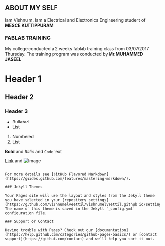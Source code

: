 ## ABOUT MY SELF
Iam Vishnu.m.
Iam a Electrical and Electronics Engineering student of **MESCE KUTTIPPURAM**

### FABLAB TRAINING
My college conducted a 2 weeks fablab training class from 03/07/2017 Thursday.
The training program was conducted by **Mr.MUHAMMED JASEEL**

# Header 1
## Header 2
### Header 3

- Bulleted
- List

1. Numbered
2. List

**Bold** and _Italic_ and `Code` text

[Link](url) and ![Image](src)
```

For more details see [GitHub Flavored Markdown](https://guides.github.com/features/mastering-markdown/).

### Jekyll Themes

Your Pages site will use the layout and styles from the Jekyll theme you have selected in your [repository settings](https://github.com/vishnumelveettil/vishnumelveettil.github.io/settings). The name of this theme is saved in the Jekyll `_config.yml` configuration file.

### Support or Contact

Having trouble with Pages? Check out our [documentation](https://help.github.com/categories/github-pages-basics/) or [contact support](https://github.com/contact) and we’ll help you sort it out.

